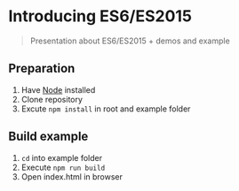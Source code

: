# Introducing ES6/ES2015
> Presentation about ES6/ES2015 + demos and example

## Preparation
1. Have [Node](https://nodejs.org/en/) installed
1. Clone repository
2. Excute `npm install` in root and example folder

## Build example
1. `cd` into example folder
2. Execute `npm run build`
3. Open index.html in browser
